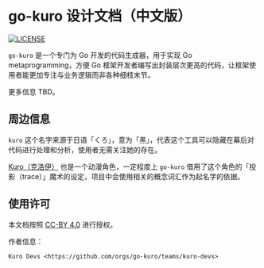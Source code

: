 # go-kuro 设计文档（中文版）

[![LICENSE](https://i.creativecommons.org/l/by/4.0/80x15.png)](http://creativecommons.org/licenses/by/4.0/)

`go-kuro` 是一个专门为 Go 开发的代码生成器，用于实现 Go metaprogramming，方便 Go 框架开发者编写出封装层次更高的代码，让框架使用者能更加专注与业务逻辑而非各种细枝末节。

更多信息 TBD。

## 周边信息

`kuro` 这个名字来源于日语「くろ」，意为「黑」，代表这个工具可以隐藏在幕后对代码进行处理和分析，使用者无需关注她的存在。

[Kuro（克洛伊）](https://zh.moegirl.org/%E5%85%8B%E6%B4%9B%E4%BC%8A%C2%B7%E5%86%AF%C2%B7%E7%88%B1%E5%9B%A0%E5%85%B9%E8%B4%9D%E4%BC%A6) 也是一个动漫角色，一定程度上 `go-kuro` 借用了这个角色的「投影（trace）」魔术的设定，项目中会使用相关的概念词汇作为起名字的依据。

## 使用许可

本文档按照 [CC-BY 4.0](http://creativecommons.org/licenses/by/4.0/) 进行授权。

作者信息：

    Kuro Devs <https://github.com/orgs/go-kuro/teams/kuro-devs>
